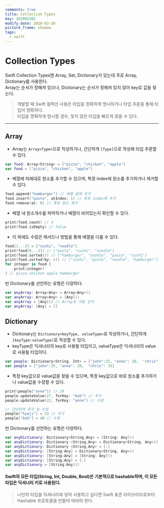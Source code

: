 ```yaml
---
comments: true
title: Collection Types
key: 202003301
modify_date: 2020-03-30
picture_frame: shadow
tags:
  - swift
---
```


# Collection Types

Swift Collection Types엔 Array, Set, Dictionary가 있는데 주로 Array, Dictionary를 사용한다.   
Array는 순서가 정해져 있으나, Dictionary는 순서가 정해져 있지 않아 key로 값을 찾는다.

> 개발할 때 Swift 컬렉션 사용은 타입을 정확하게 명시하거나 타입 추론을 통해 타입이 명확하다.   
> 타입을 명확하게 명시할 경우, 맞지 않은 타입을 빠르게 찾을 수 있다.

***

## Array
- Array는 `Array<Type>`으로 작성하거나, 간단하게 `[Type]`으로 작성해 타입 추론할 수 있다.
```swift
var food: Array<String> = ["pizza", "chicken", "apple"]
var food = ["pizza", "chicken", "apple"]
```
- 배열에 차례대로 원소를 추가할 수 있으며, 특정 index에 원소를 추가하거나 제거할 수 있다.
```swift
food.append("hamburger") // 배열 끝에 추가
food.insert("pasta", atIndex: 1) // 특정 index에 추가
food.remove(at: 0) // 특정 원소 제거
```
- 배열 내 원소개수를 파악하거나 배열이 비어있는지 확인할 수 있다.
```swift
print(food.count) // 4
print(food.isEmpty) // false
```
- 이 외에도 수많은 메서드나 방법을 통해 배열을 다룰 수 있다.
```swift
food[1...2] = ["sushi", "noodle"]
print(food[0...2]) // ["pasta", "sushi", "noodle"]
print(food.sorted()) // ["hamburger", "noodle", "pasta", "sushi"]
print(food.sorted(by: >)) // ["sushi", "pasta", "noodle", "hamburger"]
for integer in food {
    print(integer)
} // pizza chicken apple hamberger
```
빈 Dictionary를 선언하는 유형은 다양하다.
```swift
var anyArray: Array<Any> = Array<Any>()
var anyArray: Array<Any> = [Any]()
var anyArray = [Any]() // Array로 자동 인식
var anyArray: [Any] = []
```

## Dictionary
- Dictionary는 `Dictionary<keyType, valueType>`로 작성하거나, 간단하게 `[keyType:valueType]`로 작성할 수 있다.   
- keyType은 딕셔너리의 key로 사용될 타입이고, valueType은 딕셔너리의 value로 사용될 타입이다.
```swift
var people: Dictionary<String, Int> = ["john":25, "anne": 20,  "chris": 33]
var people = ["john":25, "anne": 20,  "chris": 33]
```
- 특정 key값으로 value값을 찾을 수 있으며, 특정 key값으로 바로 원소를 추가하거나 value값을 수정할 수 있다.
```swift
print(people["anne"]) // 20
people.updateValue(27, forKey: "bob") // 추가
people.updateValue(22, forKey: "anne") // 수정   

// 간단하게 추가 및 수정   
people["hyeji"] = 23 // 추가
people["bob"] = 40 // 수정
```
빈 Dictionary를 선언하는 유형은 다양하다.
```swift
var anyDictionary: Dictionary<String,Any> = [String: Any]()
var anyDictionary: Dictionary <String,Any> = Dictionary<String, Any>()
var anyDictionary: Dictionary <String,Any> = [:]
var anyDictionary: [String:Any] = Dictionary<String, Any>()
var anyDictionary: [String:Any] = [String: Any]()
var anyDictionary: [String:Any] = [:]
var anyDictionary = [String:Any]()
```

#### Swift의 모든 타입(String, Int, Double, Bool)은 기본적으로 hashable하며, 이 모든 타입은 딕셔너리 키로 사용된다.
> 나만의 타입을 딕셔너리에 넣어 사용하고 싶다면 Swift 표준 라이브러리로부터 Hashable 프로토콜을 만들어 따라야 한다.
